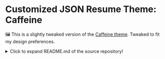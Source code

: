 # Customized JSON Resume Theme: Caffeine

🖼️ This is a slightly tweaked version of the [Caffeine theme](https://github.com/kelyvin/jsonresume-theme-caffeine). Tweaked to fit my design preferences.

<details>
  <summary>Click to expand README.md of the source repository!</summary>

# jsonresume-theme-caffeine ![](https://travis-ci.org/kelyvin/jsonresume-theme-caffeine.svg?branch=master) [![npm version](https://badge.fury.io/js/jsonresume-theme-caffeine.svg)](https://www.npmjs.com/package/jsonresume-theme-caffeine)

This is the Caffeine theme repository for the [Json Resume](https://jsonresume.org/) project. Unlike the [json-theme-boilerplate](https://github.com/jsonresume/jsonresume-theme-boilerplate) project, this environment has a much improved developer environment to make editing your theme super easy to do.

> Recently upgraded to v2, which simplifies the development environment, uses `yarn` over `npm`, no longer requires global installs, and updates `resume-cli` v2 (since v3 is still not stable).

![Richard Hendriks Reume](http://i.imgur.com/yktvc8m.png)

## Table of Contents

* [Installation](#installation)
* [Features](#features)
* [Getting Started](#getting-started)
* [Running](#running)
* [Theme Overrides](#theme-overrides)
    * [Icons](#icons)
    * [About](#about)
    * [Colors](#colors)
* [Developer Environment](#developer-environment)
* [Creating your resume.json](#creating-your-resumejson)
* [Building the project](#building-the-project)
* [Exporting your resume](#exporting-your-resume)
## Installation
This project uses [gulp](http://gulpjs.com/) and [resume-cli](https://github.com/jsonresume/resume-cli) for all of its internal build processes. In theory, this project requires minimum a of `Node v8.2+` & `NPM v5.2` to run, but it is recommended to use `Node v12+`.

## Quick Commands
- `npm start` - Run the build and generate a resume html page for development
- `npm run export` - Exports the resume into a `resume.pdf` file

To run any default resume-cli commands, simply run all resume-cli commands against `npx resume`.

## Features
This theme environment comes equipped with the following features to make your development environment easier:

- **Gulp** task management integration, so you can build out your ideal development environment.
- **Sass** and **Handlebars** support to give you the full capabilties of the system and make it easier for you to build your own custom theme.
- **Auto watch** for file changes and automatically recompile your core assets.
- A modular file system.
- Integration with [resume-cli](https://github.com/jsonresume/resume-cli) so you can still run the same commands against this project.

## Getting Started
If you prefer to run the CLI commands locally, you can install the following packages globally (but it is not required):
```bash
npm install -g resume-cli gulp-cli
```

When building the project for the very first time, run the following command to install all of your packages.

```bash
yarn install
```

## Running
To run the project, simply run the following command
```bash
npm start
```

Running the command above will automatically build your project, load your resume with the theme, listen for changes, and automatically refresh the browser on file changes. A `resume.json` will be created for you by default against the `resume-sample.json` if you do not provide a `resume.json` at the root directory level.

## Creating your resume.json
This project comes with `resume-sample.json`, which is a sample json resume you can build from. If you don't create a `resume.json` file, it will automatically be created against the `resume-sample.json` file.

It is highly **recommended** to create your own `resume.json` for your own resume. If you create a `resume.json`, this will automatically be used by the app instead. In addition, this file is automatically ignored from GIT to ensure you cannot check it in (since most likely you'll have very personal information on there). If you do decide that you want to check it in, you can simply comment the following line in `.gitignore` like so:

```
# Keep your personal resume.json private
# resume.json
```

Please review the [schema here](https://jsonresume.org/schema/) when creating your `resume.json`.

### Ignoring changes in resume.json
If you want to modify the theme but don't necessarily want to propogate the changes made in resume.json, you can easily untrack that file by running the following command:
```
git update-index --assume-unchanged resume.json
```

If you want to track the file again, you can run:
```
git update-index --no-assume-unchanged resume.json
```

## Building the project
When you run `npm start` or choose to manually build the project using `gulp`, it will generate a `/public` folder. This folder will be created after running the appropritae gulp tasks against the `/app` folder. Essentially, the app folder is your development environment and the public folder will be what we deploy to production. The public folder is exactly the same as the public folder generated from the jsonresume-theme-boilerplate, thus, our `index.js` will still run agianst this folder.

## Exporting your resume
To export your resume, you can run the following command below. This will automatically create a `resume.pdf` file within your current directory:

```
npm run export
```

Alternatively, you can also do a **print page** on the browser and save it as as PDF (by setting margins to none and removing header/footers.)

## Theme Overrides
The theme provides will automatically render certain styles and icons depending on what you specify in the `resume.json` or what you choose to adjust within `variable.scss`. Some examples are listed below.

### Icons
All the icons used in the theme are generated through [Font-Awesome](http://fontawesome.io/). So make sure the `network` key that you specify within your `profiles` json config matches the corresponding font-awesome style name. For example:

```
"profiles": [
  {
    "network": "Twitter",
    ...
  },
  {
    "network": "Facebook",
    ...
  }
```

The Twitter and Facebook network keys will be appended to `fa-` to generate `fa-twitter` and `fa-facebook` respectively. Be sure to search within the [font awesome icons](http://fontawesome.io/icons/) to figure out the correct network name you want to use for the icon (i.e. if you want to use a different facebook icon, change the network name to [Facebook-Official](http://fontawesome.io/icon/facebook-official/) or [Facebook-Square](http://fontawesome.io/icon/facebook-square/)).

### About
The entire about section on the left column is populated through the `basics` json config. This section is intentionally kept narrow to provide a quick summary and prevent it from taking up too much real estate on the resume.

However, unfortunately it may be too narrow for folks with really long emails or website names. You can fix this in one of two ways:

1. You can simply add spaces in your JSON config to indicate line breaks to create multi-line styles. The example below will automatically put the `@piedpiper.com` into its own line

    ```
    "email": "richard.hendriks @piedpiper.com",
    ```


2. If you are only one or two characters away from fitting your long strings, you can adjust the width of the left column by going into `variables.scss` and adjusting the two following variables:

    ```
    $aside-width            : 160px;
    $aside-margin           : 20px;
    ```

    `aside-width` will determine how wide to keep the left column, and `aside-margin` will determine how much space you want to leave between the left column and the main content on the right.

### Colors
I highly recommend this to give your resume its own personal flair, If you want to change the default color used within the theme with your own custom color, change the `$primary-color` variable within `variable.scss` with your own.

```
$primary-color          : $slate-green;
```

## Developer Environment
The most important pieces of this environment are the two `app` and `gulp` folders as well as `index.js`. If you've already read through the [jsonresume-theme-boilerplate](https://github.com/jsonresume/jsonresume-theme-boilerplate), you should know what the files within `/app` and `index.js` represents.

#### /app
The app folder holds all of your assets. The file system should be straightforward to follow. All views will be under the `/views`  folder. Most importantantly, this folder which contains `resume.hbs`, which is the main Handlebars template that will be used and sent to the theme server to render your resume. The  `/styles` folder contains all of your SASS stylesheets.

#### /gulp
The gulp folder holds all the modularized gulp tasks/configs. Anything gulp related should go here. Please reference `gulpfile.js` as the source of truth.

#### index.js
This is the file that will return the HTML to the theme server and run against the resume-cli. Not much change here from the jsonresume-theme-boilerplate except that it has been modified to accomodate this file system.

  </details>
